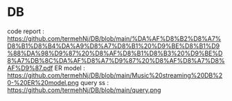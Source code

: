 # DB
code report :
https://github.com/termehNj/DB/blob/main/%DA%AF%D8%B2%D8%A7%D8%B1%D8%B4%DA%A9%D8%A7%D8%B1%20%D9%BE%D8%B1%D9%88%DA%98%D9%87%20%D8%AF%D8%B1%D8%B3%20%D9%BE%D8%A7%DB%8C%DA%AF%D8%A7%D9%87%20%D8%AF%D8%A7%D8%AF%D9%87.pdf
ER model :
https://github.com/termehNj/DB/blob/main/Music%20streaming%20DB%20-%20ER%20model.png
query ss :
https://github.com/termehNj/DB/blob/main/query.png

